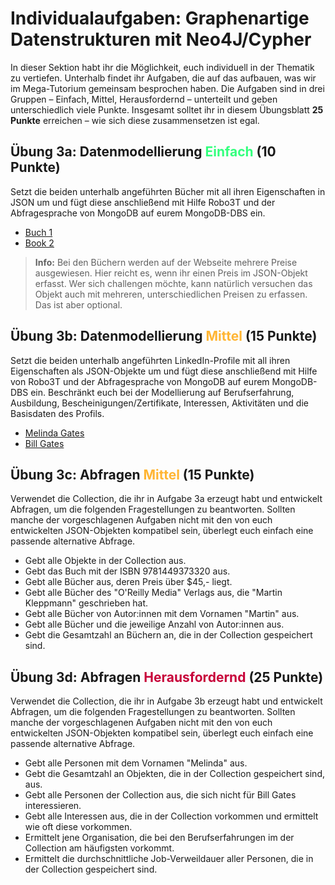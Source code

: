# Individualaufgaben: Graphenartige Datenstrukturen mit Neo4J/Cypher

In dieser Sektion habt ihr die Möglichkeit, euch individuell in der Thematik zu vertiefen. Unterhalb findet ihr Aufgaben, die auf das aufbauen, was wir im Mega-Tutorium gemeinsam besprochen haben. Die Aufgaben sind in drei Gruppen – Einfach, Mittel, Herausfordernd – unterteilt und geben unterschiedlich viele Punkte. Insgesamt solltet ihr in diesem Übungsblatt **25 Punkte** erreichen – wie sich diese zusammensetzen ist egal.

## Übung 3a: Datenmodellierung <span style="color:#33FF7D ">Einfach</span> (10 Punkte)

Setzt die beiden unterhalb angeführten Bücher mit all ihren Eigenschaften in JSON um und fügt diese anschließend mit Hilfe Robo3T und der Abfragesprache von MongoDB auf eurem MongoDB-DBS ein.

* [Buch 1](https://isbnsearch.org/isbn/9781449373320)
* [Book 2](https://isbnsearch.org/isbn/9780202302607)

> **Info:** Bei den Büchern werden auf der Webseite mehrere Preise ausgewiesen. Hier reicht es, wenn ihr einen Preis im JSON-Objekt erfasst. Wer sich challengen möchte, kann natürlich versuchen das Objekt auch mit mehreren, unterschiedlichen Preisen zu erfassen. Das ist aber optional.

## Übung 3b: Datenmodellierung <span style="color:#FFB533 ">Mittel</span> (15 Punkte)

Setzt die beiden unterhalb angeführten LinkedIn-Profile mit all ihren Eigenschaften als JSON-Objekte um und fügt diese anschließend mit Hilfe von Robo3T und der Abfragesprache von MongoDB auf eurem MongoDB-DBS ein. Beschränkt euch bei der Modellierung auf Berufserfahrung, Ausbildung, Bescheinigungen/Zertifikate, Interessen, Aktivitäten und die Basisdaten des Profils.

* [Melinda Gates](https://www.linkedin.com/in/melindagates/)
* [Bill Gates](https://www.linkedin.com/in/williamhgates/)

## Übung 3c: Abfragen <span style="color:#FFB533 ">Mittel</span> (15 Punkte)

Verwendet die Collection, die ihr in Aufgabe 3a erzeugt habt und entwickelt Abfragen, um die folgenden Fragestellungen zu beantworten. Sollten manche der vorgeschlagenen Aufgaben nicht mit den von euch entwickelten JSON-Objekten kompatibel sein, überlegt euch einfach eine passende alternative Abfrage.

* Gebt alle Objekte in der Collection aus.
* Gebt das Buch mit der ISBN 9781449373320 aus.
* Gebt alle Bücher aus, deren Preis über $45,- liegt.
* Gebt alle Bücher des "O'Reilly Media" Verlags aus, die "Martin Kleppmann" geschrieben hat.
* Gebt alle Bücher von Autor:innen mit dem Vornamen "Martin" aus.
* Gebt alle Bücher und die jeweilige Anzahl von Autor:innen aus.
* Gebt die Gesamtzahl an Büchern an, die in der Collection gespeichert sind.

## Übung 3d: Abfragen <span style="color:#C70039">Herausfordernd</span> (25 Punkte)

Verwendet die Collection, die ihr in Aufgabe 3b erzeugt habt und entwickelt Abfragen, um die folgenden Fragestellungen zu beantworten. Sollten manche der vorgeschlagenen Aufgaben nicht mit den von euch entwickelten JSON-Objekten kompatibel sein, überlegt euch einfach eine passende alternative Abfrage.

* Gebt alle Personen mit dem Vornamen "Melinda" aus.
* Gebt die Gesamtzahl an Objekten, die in der Collection gespeichert sind, aus.
* Gebt alle Personen der Collection aus, die sich nicht für Bill Gates interessieren.
* Gebt alle Interessen aus, die in der Collection vorkommen und ermittelt wie oft diese vorkommen.
* Ermittelt jene Organisation, die bei den Berufserfahrungen im der Collection am häufigsten vorkommt.
* Ermittelt die durchschnittliche Job-Verweildauer aller Personen, die in der Collection gespeichert sind.
